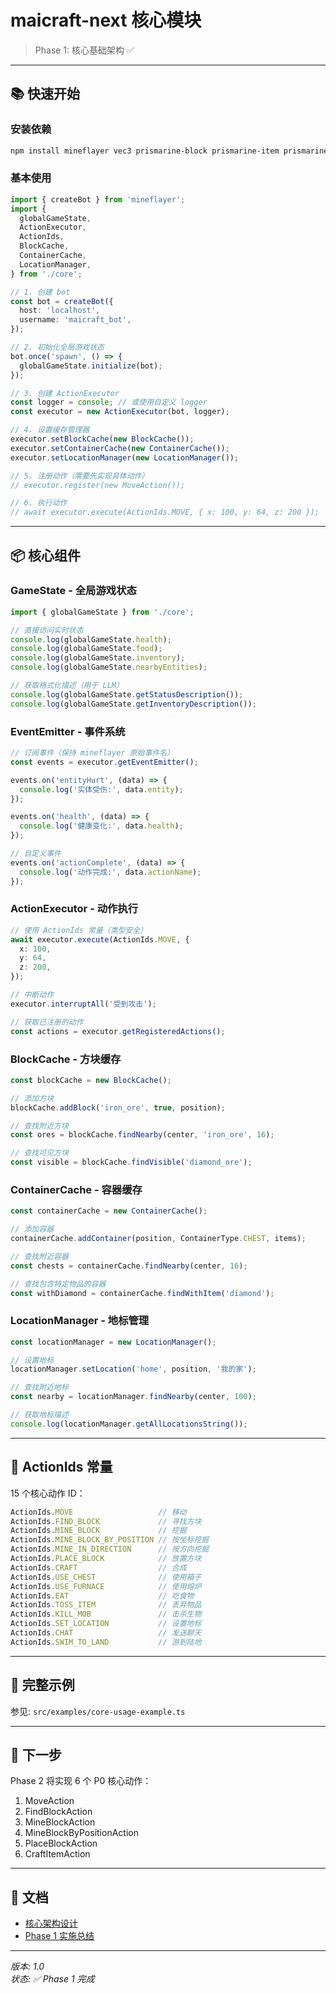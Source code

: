 # maicraft-next 核心模块

> Phase 1: 核心基础架构 ✅

---

## 📚 快速开始

### 安装依赖

```bash
npm install mineflayer vec3 prismarine-block prismarine-item prismarine-entity
```

### 基本使用

```typescript
import { createBot } from 'mineflayer';
import {
  globalGameState,
  ActionExecutor,
  ActionIds,
  BlockCache,
  ContainerCache,
  LocationManager,
} from './core';

// 1. 创建 bot
const bot = createBot({
  host: 'localhost',
  username: 'maicraft_bot',
});

// 2. 初始化全局游戏状态
bot.once('spawn', () => {
  globalGameState.initialize(bot);
});

// 3. 创建 ActionExecutor
const logger = console; // 或使用自定义 logger
const executor = new ActionExecutor(bot, logger);

// 4. 设置缓存管理器
executor.setBlockCache(new BlockCache());
executor.setContainerCache(new ContainerCache());
executor.setLocationManager(new LocationManager());

// 5. 注册动作（需要先实现具体动作）
// executor.register(new MoveAction());

// 6. 执行动作
// await executor.execute(ActionIds.MOVE, { x: 100, y: 64, z: 200 });
```

---

## 📦 核心组件

### GameState - 全局游戏状态

```typescript
import { globalGameState } from './core';

// 直接访问实时状态
console.log(globalGameState.health);
console.log(globalGameState.food);
console.log(globalGameState.inventory);
console.log(globalGameState.nearbyEntities);

// 获取格式化描述（用于 LLM）
console.log(globalGameState.getStatusDescription());
console.log(globalGameState.getInventoryDescription());
```

### EventEmitter - 事件系统

```typescript
// 订阅事件（保持 mineflayer 原始事件名）
const events = executor.getEventEmitter();

events.on('entityHurt', (data) => {
  console.log('实体受伤:', data.entity);
});

events.on('health', (data) => {
  console.log('健康变化:', data.health);
});

// 自定义事件
events.on('actionComplete', (data) => {
  console.log('动作完成:', data.actionName);
});
```

### ActionExecutor - 动作执行

```typescript
// 使用 ActionIds 常量（类型安全）
await executor.execute(ActionIds.MOVE, {
  x: 100,
  y: 64,
  z: 200,
});

// 中断动作
executor.interruptAll('受到攻击');

// 获取已注册的动作
const actions = executor.getRegisteredActions();
```

### BlockCache - 方块缓存

```typescript
const blockCache = new BlockCache();

// 添加方块
blockCache.addBlock('iron_ore', true, position);

// 查找附近方块
const ores = blockCache.findNearby(center, 'iron_ore', 16);

// 查找可见方块
const visible = blockCache.findVisible('diamond_ore');
```

### ContainerCache - 容器缓存

```typescript
const containerCache = new ContainerCache();

// 添加容器
containerCache.addContainer(position, ContainerType.CHEST, items);

// 查找附近容器
const chests = containerCache.findNearby(center, 16);

// 查找包含特定物品的容器
const withDiamond = containerCache.findWithItem('diamond');
```

### LocationManager - 地标管理

```typescript
const locationManager = new LocationManager();

// 设置地标
locationManager.setLocation('home', position, '我的家');

// 查找附近地标
const nearby = locationManager.findNearby(center, 100);

// 获取地标描述
console.log(locationManager.getAllLocationsString());
```

---

## 🎯 ActionIds 常量

15 个核心动作 ID：

```typescript
ActionIds.MOVE                   // 移动
ActionIds.FIND_BLOCK             // 寻找方块
ActionIds.MINE_BLOCK             // 挖掘
ActionIds.MINE_BLOCK_BY_POSITION // 按坐标挖掘
ActionIds.MINE_IN_DIRECTION      // 按方向挖掘
ActionIds.PLACE_BLOCK            // 放置方块
ActionIds.CRAFT                  // 合成
ActionIds.USE_CHEST              // 使用箱子
ActionIds.USE_FURNACE            // 使用熔炉
ActionIds.EAT                    // 吃食物
ActionIds.TOSS_ITEM              // 丢弃物品
ActionIds.KILL_MOB               // 击杀生物
ActionIds.SET_LOCATION           // 设置地标
ActionIds.CHAT                   // 发送聊天
ActionIds.SWIM_TO_LAND           // 游到陆地
```

---

## 📖 完整示例

参见: `src/examples/core-usage-example.ts`

---

## 🚀 下一步

Phase 2 将实现 6 个 P0 核心动作：

1. MoveAction
2. FindBlockAction
3. MineBlockAction
4. MineBlockByPositionAction
5. PlaceBlockAction
6. CraftItemAction

---

## 📝 文档

- [核心架构设计](../../docs/design/core-architecture.md)
- [Phase 1 实施总结](../../docs/implementation-summary/phase1-core-implementation.md)

---

*版本: 1.0*  
*状态: ✅ Phase 1 完成*

